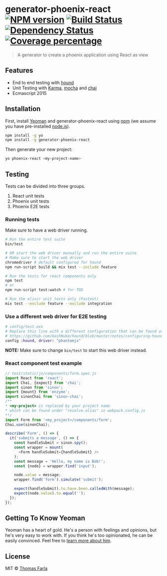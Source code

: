 # generator-phoenix-react [![NPM version][npm-image]][npm-url] [![Build Status][travis-image]][travis-url] [![Dependency Status][daviddm-image]][daviddm-url] [![Coverage percentage][coveralls-image]][coveralls-url]
> A generator to create a phoenix application using React as view

## Features
- End to end testing with [hound](https://github.com/HashNuke/hound)
- Unit Testing with [Karma](http://karma-runner.github.io), [mocha](https://mochajs.org/) and [chai](http://chaijs.com/)
- Ecmascript 2015

## Installation
First, install [Yeoman](http://yeoman.io) and generator-phoenix-react using [npm](https://www.npmjs.com/) (we assume you have pre-installed [node.js](https://nodejs.org/)).

```bash
npm install -g yo
npm install -g generator-phoenix-react
```

Then generate your new project:

```bash
yo phoenix-react <my-project-name>
```

## Testing
Tests can be divided into three groups.
1. React unit tests
2. Phoenix unit tests
3. Phoenix E2E tests

### Running tests
Make sure to have a web driver running.

```bash
# Run the entire test suite
bin/test

# OR start the web driver manually and run the entire suite
# Make sure to start the web driver
chromedriver # default configured for hound
npm run-script build && mix test --include feature

# Run the tests for react components only
npm test
# or
npm run-script test:watch # for TDD

# Run the elixir unit tests only (Fastest)
mix test --exclude feature --exclude integration
```

### Use a different web driver for E2E testing

```elixir
# config/test.exs
# Replace this line with a different configuration that can be found at
# https://github.com/HashNuke/hound/blob/master/notes/configuring-hound.md
config :hound, driver: "phantomjs"
```

**NOTE:** Make sure to change `bin/test` to start this web driver instead.

### React component test example

```javascript
// test/static/js/components/form.spec.js
import React from 'react';
import Chai, {expect} from 'chai';
import sinon from 'sinon';
import {mount} from 'enzyme';
import sinonChai from 'sinon-chai';
/**
* <my-project> is replaced by your project name
* which can be found under "resolve.alias" in webpack.config.js
**/
import Form from '<my_project>/components/form';
Chai.use(sinonChai);

describe('Form', () => {
  it('submits a message', () => {
    const handleSubmit = sinon.spy();
    const wrapper = mount(
      <Form handleSubmit={handleSubmit} />
    );
    const message = 'Hello, my name is Bob!';
    const {node} = wrapper.find('input');

    node.value = message;
    wrapper.find('form').simulate('submit');

    expect(handleSubmit).to.have.been.calledWith(message);
    expect(node.value).to.equal('');
  });
});
```

## Getting To Know Yeoman
Yeoman has a heart of gold. He's a person with feelings and opinions, but he's very easy to work with. If you think he's too opinionated, he can be easily convinced. Feel free to [learn more about him](http://yeoman.io/).

## License
MIT © [Thomas Farla](http://farla.io)

[npm-image]: https://badge.fury.io/js/generator-phoenix-react.svg
[npm-url]: https://npmjs.org/package/generator-phoenix-react
[travis-image]: https://travis-ci.org/TFarla/generator-phoenix-react.svg?branch=master
[travis-url]: https://travis-ci.org/TFarla/generator-phoenix-react
[daviddm-image]: https://david-dm.org/TFarla/generator-phoenix-react.svg?theme=shields.io
[daviddm-url]: https://david-dm.org/TFarla/generator-phoenix-react
[coveralls-image]: https://coveralls.io/repos/TFarla/generator-phoenix-react/badge.svg
[coveralls-url]: https://coveralls.io/r/TFarla/generator-phoenix-react
